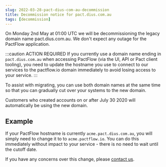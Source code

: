 ```yaml
---
slug: 2022-03-28-pact-dius-com-au-decommission
title: Decommission notice for pact.dius.com.au
tags: [decommission]
---
```


On Monday 2nd May at 01:00 UTC we will be decommissioning the legacy domain name pact.dius.com.au. We don't expect any outage for the PactFlow application.

:::caution ACTION REQUIRED
If you currently use a domain name ending in `pact.dius.com.au` when accessing PactFlow (via the UI, API or Pact client tooling), you need to update the hostname you use to connect to our services to the pactflow.io domain immediately to avoid losing access to your service.
:::

To assist with migrating, you can use both domain names at the same time so that you can gradually cut over your systems to the new domain.

Customers who created accounts on or after July 30 2020 will automatically be using the new domain.

## Example

If your PactFlow hostname is currently `acme.pact.dius.com.au`, you will simply need to change it to to `acme.pactflow.io`. You can do this immediately without impact to your service - there is no need to wait until the cutoff date.

If you have any concerns over this change, please [contact us](https://support.smartbear.com/pactflow/message/).
